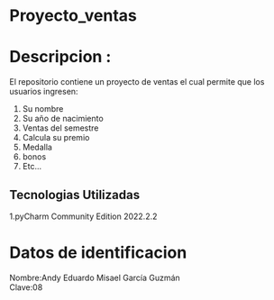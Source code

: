# Proyecto_ventas
# Descripcion :
El repositorio contiene un proyecto de ventas el cual  permite que los usuarios ingresen:<br>
1. Su nombre <br>
2. Su año de nacimiento<br>
3. Ventas del semestre <br>
4. Calcula su premio <br>
5. Medalla <br>
6. bonos
7. Etc...
## Tecnologias Utilizadas <br>
1.pyCharm Community Edition 2022.2.2 <br>
# Datos de identificacion
Nombre:Andy Eduardo Misael García Guzmán <br>
Clave:08 
